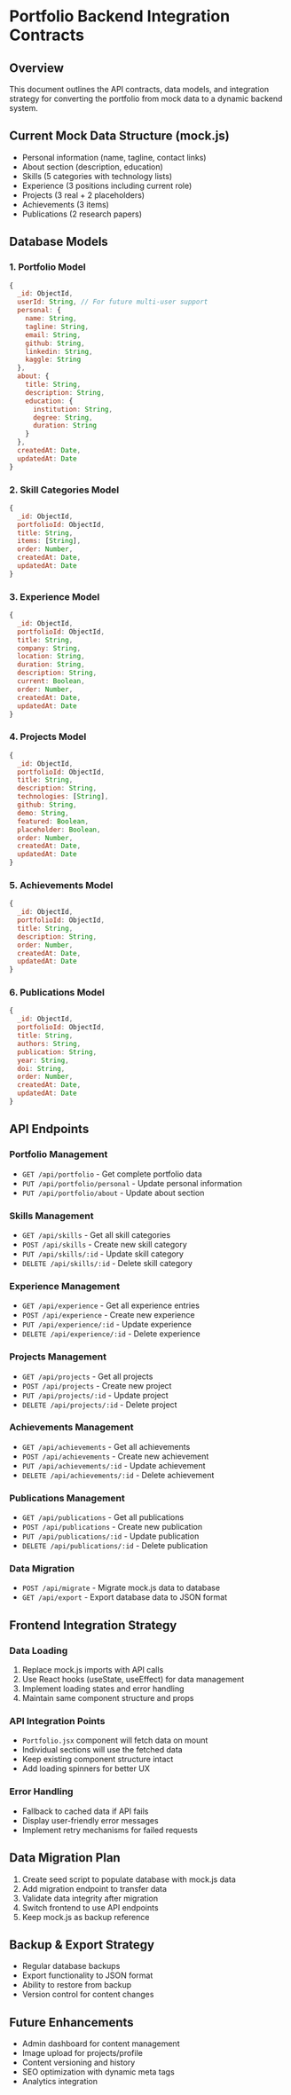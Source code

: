 # Portfolio Backend Integration Contracts

## Overview
This document outlines the API contracts, data models, and integration strategy for converting the portfolio from mock data to a dynamic backend system.

## Current Mock Data Structure (mock.js)
- Personal information (name, tagline, contact links)
- About section (description, education)
- Skills (5 categories with technology lists)
- Experience (3 positions including current role)
- Projects (3 real + 2 placeholders)
- Achievements (3 items)
- Publications (2 research papers)

## Database Models

### 1. Portfolio Model
```javascript
{
  _id: ObjectId,
  userId: String, // For future multi-user support
  personal: {
    name: String,
    tagline: String,
    email: String,
    github: String,
    linkedin: String,
    kaggle: String
  },
  about: {
    title: String,
    description: String,
    education: {
      institution: String,
      degree: String,
      duration: String
    }
  },
  createdAt: Date,
  updatedAt: Date
}
```

### 2. Skill Categories Model
```javascript
{
  _id: ObjectId,
  portfolioId: ObjectId,
  title: String,
  items: [String],
  order: Number,
  createdAt: Date,
  updatedAt: Date
}
```

### 3. Experience Model
```javascript
{
  _id: ObjectId,
  portfolioId: ObjectId,
  title: String,
  company: String,
  location: String,
  duration: String,
  description: String,
  current: Boolean,
  order: Number,
  createdAt: Date,
  updatedAt: Date
}
```

### 4. Projects Model
```javascript
{
  _id: ObjectId,
  portfolioId: ObjectId,
  title: String,
  description: String,
  technologies: [String],
  github: String,
  demo: String,
  featured: Boolean,
  placeholder: Boolean,
  order: Number,
  createdAt: Date,
  updatedAt: Date
}
```

### 5. Achievements Model
```javascript
{
  _id: ObjectId,
  portfolioId: ObjectId,
  title: String,
  description: String,
  order: Number,
  createdAt: Date,
  updatedAt: Date
}
```

### 6. Publications Model
```javascript
{
  _id: ObjectId,
  portfolioId: ObjectId,
  title: String,
  authors: String,
  publication: String,
  year: String,
  doi: String,
  order: Number,
  createdAt: Date,
  updatedAt: Date
}
```

## API Endpoints

### Portfolio Management
- `GET /api/portfolio` - Get complete portfolio data
- `PUT /api/portfolio/personal` - Update personal information
- `PUT /api/portfolio/about` - Update about section

### Skills Management
- `GET /api/skills` - Get all skill categories
- `POST /api/skills` - Create new skill category
- `PUT /api/skills/:id` - Update skill category
- `DELETE /api/skills/:id` - Delete skill category

### Experience Management
- `GET /api/experience` - Get all experience entries
- `POST /api/experience` - Create new experience
- `PUT /api/experience/:id` - Update experience
- `DELETE /api/experience/:id` - Delete experience

### Projects Management
- `GET /api/projects` - Get all projects
- `POST /api/projects` - Create new project
- `PUT /api/projects/:id` - Update project
- `DELETE /api/projects/:id` - Delete project

### Achievements Management
- `GET /api/achievements` - Get all achievements
- `POST /api/achievements` - Create new achievement
- `PUT /api/achievements/:id` - Update achievement
- `DELETE /api/achievements/:id` - Delete achievement

### Publications Management
- `GET /api/publications` - Get all publications
- `POST /api/publications` - Create new publication
- `PUT /api/publications/:id` - Update publication
- `DELETE /api/publications/:id` - Delete publication

### Data Migration
- `POST /api/migrate` - Migrate mock.js data to database
- `GET /api/export` - Export database data to JSON format

## Frontend Integration Strategy

### Data Loading
1. Replace mock.js imports with API calls
2. Use React hooks (useState, useEffect) for data management
3. Implement loading states and error handling
4. Maintain same component structure and props

### API Integration Points
- `Portfolio.jsx` component will fetch data on mount
- Individual sections will use the fetched data
- Keep existing component structure intact
- Add loading spinners for better UX

### Error Handling
- Fallback to cached data if API fails
- Display user-friendly error messages
- Implement retry mechanisms for failed requests

## Data Migration Plan
1. Create seed script to populate database with mock.js data
2. Add migration endpoint to transfer data
3. Validate data integrity after migration
4. Switch frontend to use API endpoints
5. Keep mock.js as backup reference

## Backup & Export Strategy
- Regular database backups
- Export functionality to JSON format
- Ability to restore from backup
- Version control for content changes

## Future Enhancements
- Admin dashboard for content management
- Image upload for projects/profile
- Content versioning and history
- SEO optimization with dynamic meta tags
- Analytics integration